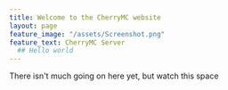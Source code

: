 ```yaml
---
title: Welcome to the CherryMC website
layout: page
feature_image: "/assets/Screenshot.png"
feature_text: CherryMC Server
  ## Hello world
---
```


There isn't much going on here yet, but watch this space
